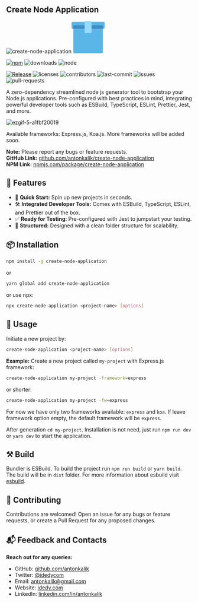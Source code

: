 ## Create Node Application

![create-node-application](https://github.com/antonkalik/create-node-application/assets/8144055/61bda9b1-576c-4dcf-b428-e2a10b3bf147)<svg width="90" height="87" viewBox="0 0 90 87" fill="none" xmlns="http://www.w3.org/2000/svg">
<path d="M4.69922 21.2012H84.5969V84.6493C84.5969 85.9471 83.5448 86.9992 82.2469 86.9992H7.04915C5.75132 86.9992 4.69922 85.9471 4.69922 84.6493V21.2012Z" fill="#59B6E6"/>
<path d="M0 4.75227C0 3.45444 1.0521 2.40234 2.34993 2.40234H86.9474C88.2453 2.40234 89.2974 3.45444 89.2974 4.75227V18.8519C89.2974 20.1497 88.2453 21.2018 86.9474 21.2018H2.34993C1.0521 21.2018 0 20.1497 0 18.8519V4.75227Z" fill="#59B6E6"/>
<path d="M4.69922 14.1527C4.69922 12.8548 5.75132 11.8027 7.04915 11.8027H82.2469C83.5448 11.8027 84.5969 12.8548 84.5969 14.1527V21.2025H4.69922V14.1527Z" fill="#3E8AC5"/>
<path d="M35.248 2.40267C35.248 1.10484 36.3001 0.0527344 37.598 0.0527344H51.6976C52.9954 0.0527344 54.0475 1.10483 54.0475 2.40266V30.6018C54.0475 31.8997 52.9954 32.9518 51.6976 32.9518H37.598C36.3001 32.9518 35.248 31.8997 35.248 30.6018V2.40267Z" fill="#95DBFF"/>
</svg>

[![npm](https://badge.fury.io/js/create-node-application.svg)](https://badge.fury.io/js/create-node-application)
![downloads](https://img.shields.io/npm/dt/create-node-application)
![node](https://img.shields.io/badge/node-18.17.1-green)

[![Release](https://github.com/antonkalik/create-node-application/actions/workflows/release.yml/badge.svg?branch=main)](https://github.com/antonkalik/create-node-application/actions/workflows/release.yml)
![licenses](https://img.shields.io/npm/l/create-node-application)
![contributors](https://img.shields.io/github/contributors/antonkalik/create-node-application)
![last-commit](https://img.shields.io/github/last-commit/antonkalik/create-node-application)
![issues](https://img.shields.io/github/issues/antonkalik/create-node-application)
![pull-requests](https://img.shields.io/github/issues-pr/antonkalik/create-node-application)

A zero-dependency streamlined node js generator tool to bootstrap your Node.js applications. Pre-configured with best practices in mind, integrating powerful developer tools such as ESBuild, TypeScript, ESLint, Prettier, Jest, and more.

![ezgif-5-a1fbf20019](https://github.com/antonkalik/create-node-application/assets/8144055/0048c580-97f5-4a14-aedb-fbd316b40071)

Available frameworks: Express.js, Koa.js. More frameworks will be added soon.

**Note:** Please report any bugs or feature requests.\
**GitHub Link:** [github.com/antonkalik/create-node-application](https://github.com/antonkalik/create-node-application)\
**NPM Link:** [npmjs.com/package/create-node-application](https://www.npmjs.com/package/create-node-application)

## 🌟 Features

- 🚀 **Quick Start:** Spin up new projects in seconds.
- 🛠️ **Integrated Developer Tools:** Comes with ESBuild, TypeScript, ESLint, and Prettier out of the box.
- ✅ **Ready for Testing:** Pre-configured with Jest to jumpstart your testing.
- 📂 **Structured:** Designed with a clean folder structure for scalability.

## 📦 Installation

```bash
npm install -g create-node-application
```

or

```bash
yarn global add create-node-application
```

or use npx:

```bash
npx create-node-application <project-name> [options]
```

## 🚀 Usage

Initiate a new project by:

```bash
create-node-application <project-name> [options]
```

**Example:** Create a new project called `my-project` with Express.js framework:

```bash
create-node-application my-project -framework=express
```

or shorter:

```bash
create-node-application my-project -fw=express
```

For now we have only two frameworks available: `express` and `koa`.
If leave framework option empty, the default framework will be `express`.

After generation `cd my-project`. Installation is not need, just run `npm run dev` or `yarn dev` to start the application.

## ⚒️ Build

Bundler is ESBuild. To build the project run `npm run build` or `yarn build`. The build will be in `dist` folder. For more information about esbuild visit [esbuild](https://esbuild.github.io/).

## 🤝 Contributing

Contributions are welcomed! Open an issue for any bugs or feature requests, or create a Pull Request for any proposed changes.

## 📬 Feedback and Contacts

**Reach out for any queries:**

- GitHub: [github.com/antonkalik](https://github.com/antonkalik)
- Twitter: [@idedycom](https://twitter.com/idedycom)
- Email: [antonkalik@gmail.com](mailto:antonkalik@gmail.com)
- Website: [idedy.com](https://idedy.com)
- LinkedIn: [linkedin.com/in/antonkalik](https://www.linkedin.com/in/antonkalik/)
